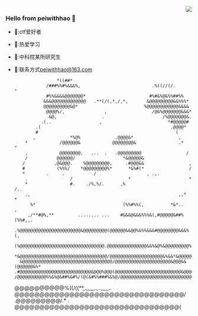 <img align="right" src="https://github-readme-stats.vercel.app/api?username=peiwithhao&show_icons=true&icon_color=CE1D2D&text_color=718096&bg_color=ffffff&hide_title=true" />

### Hello from peiwithhao 👋

<!--
**arttnba3/arttnba3** is a ✨ _special_ ✨ repository because its `README.md` (this file) appears on your GitHub profile.

Here are some ideas to get you started:

- 🔭 I’m currently working on ...
- 🌱 I’m currently learning ...
- 👯 I’m looking to collaborate on ...
- 🤔 I’m looking for help with ...
- 💬 Ask me about ...
- 📫 How to reach me: ...
- 😄 Pronouns: ...
- ⚡ Fun fact: ...
-->
- 🏴:ctf爱好者
- 🥇:热爱学习
- 🏫:中科院某所研究生
- 📧:联系方式[peiwithhao@163.com](peiwithhao@163.com)


                      *((##*                                                      
                  /###%%#%&&&%,                           .%((//(/.              "
                  #%%&&&&@@@@@@@*                        #%#&%@&%%##%%            
                 &&&@@@@@@@@@@@@@   .**(/(,*,/,*,       &@@@@@@@@@&&%%%*          
                 @@@@@@@@@@&@*                         %@@@@@@@@@@@@&&&&          
                  @@@@%/,               ,                 /@&%@@@@@@@&&&*         
                   &@,                 .                      /%@@@@@@@&.         
                .(..                  ,                         *#@@@@@#          
              .(                                                 .@@@@*           
              #                                                    (              
             ,             *%@%             .@@@@&*                 ,             
          *            /@@@@@@&            @@@@@@@@&                .*           "
          ,            @@@@@@@@,   ...  .   .@@@@@@@@@                 /          
          /           @@@@@@/                  *&@@@@@&                           
         /           ,@&@@@.    %@@@@@@@@@,     .#@@@&&                 ,         
         #            (%%%/    *@@@@@@@@@%*      *&%#(*                 /         
         *        .     .           /                   , .,.                     
          .                /                     *                      *         
          *                #.    ./%,%/.      ,%                       /..        
          .,                                                        ,,*  *        
            %*                                 (%%#%%(,          *&*..    ,       
           ,/**#@%,**         ........ ...    #&&&@&&&%%%&(,#@@@@@&##%(%%#,,.     
          .%@@@@@@@@@@@@@@@@@@@@@@@&@@@@@@@@@(@@@@@@&&@@%&%%&&&#@@@@@@@@&&&%(,    
          (%@@@@@@@@@@@@@@@@@@@@@@@@@@@@@@@@.@@@@@@@@@@@@@@@&&%&@%&@@@@@@@@@%#,   
        *&@@@@@@@@@@@@@@@@@@@@@@@@@@@@@@@@@/@@@@@@@@@@@@@@@@@@@@&%&&*&@@@@@@&&#.  
        &@@@@@@@@@@@@@@@@@@@@@@@@@@@@@@@@@@/@@@@@@@@@@@@@@@@@@@@@&@@@&&(@@@@@@&%* 
      .#@@@@@@@@@@@@@@@@@@@@@@@@@@@&@@@%@@@(@@@@@@@@@@@@@@@@@@@@@@@@@&@@@@##@@@@#.
      /@@@@@@@@@@@%%&%@&##%&#%/(@(&#%%###%&%@/@@@@@@@@@@@@@@@@@@@@@@@@@@@@@@@@@@&/
     @@@@@@@@@@%((/((**,.,,,,*,,.,*.*.,*,,,,.. @@@@@@@@@@@@@@@@@@@@@@@@@@@@@@@@@@/
    .@@@@@@@@@/.*   .                           @@@@@@@@@@@@@@@@@@@@@@@@@@@@@@@@@(
